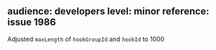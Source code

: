 audience: developers
level: minor
reference: issue 1986
---
Adjusted `maxLength` of `hookGroupId` and `hookId` to 1000
